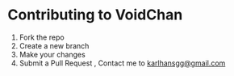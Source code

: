 # Contributing to VoidChan
1. Fork the repo
2. Create a new branch
3. Make your changes
4. Submit a Pull Request , Contact me to karlhansgg@gmail.com
